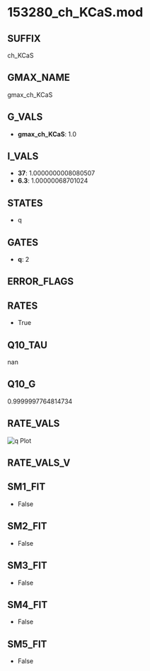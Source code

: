 # 153280_ch_KCaS.mod

## SUFFIX

ch_KCaS

## GMAX_NAME

gmax_ch_KCaS

## G_VALS

- **gmax_ch_KCaS**: 1.0

## I_VALS

- **37**: 1.0000000008080507
- **6.3**: 1.00000068701024

## STATES

- q

## GATES

- **q**: 2

## ERROR_FLAGS


## RATES

- True

## Q10_TAU

nan

## Q10_G

0.9999997764814734

## RATE_VALS

![q Plot](/Users/pbozelos/Dropbox/icg-Chai-Panos/supermodels/output_markdown_files/KCa/153280_ch_KCaS.mod/images/q.png)

## RATE_VALS_V

## SM1_FIT

- False

## SM2_FIT

- False

## SM3_FIT

- False

## SM4_FIT

- False

## SM5_FIT

- False

